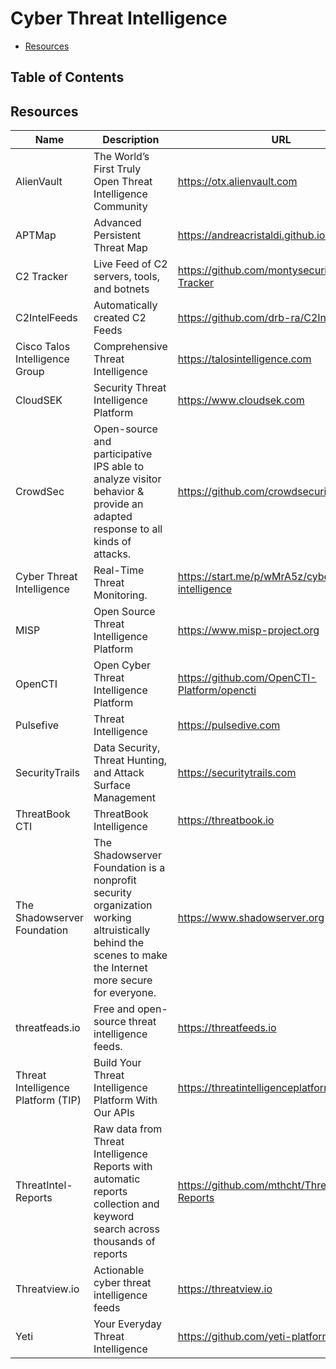 # Cyber Threat Intelligence

- [Resources](#resources)

## Table of Contents

## Resources

| Name | Description | URL |
| --- | --- | --- |
| AlienVault | The World’s First Truly Open Threat Intelligence Community | https://otx.alienvault.com |
| APTMap | Advanced Persistent Threat Map | https://andreacristaldi.github.io/APTmap |
| C2 Tracker | Live Feed of C2 servers, tools, and botnets | https://github.com/montysecurity/C2-Tracker |
| C2IntelFeeds | Automatically created C2 Feeds | https://github.com/drb-ra/C2IntelFeeds |
| Cisco Talos Intelligence Group | Comprehensive Threat Intelligence | https://talosintelligence.com |
| CloudSEK | Security Threat Intelligence Platform | https://www.cloudsek.com |
| CrowdSec | Open-source and participative IPS able to analyze visitor behavior & provide an adapted response to all kinds of attacks. | https://github.com/crowdsecurity/crowdsec |
| Cyber Threat Intelligence | Real-Time Threat Monitoring. | https://start.me/p/wMrA5z/cyber-threat-intelligence |
| MISP | Open Source Threat Intelligence Platform | https://www.misp-project.org |
| OpenCTI | Open Cyber Threat Intelligence Platform | https://github.com/OpenCTI-Platform/opencti |
| Pulsefive | Threat Intelligence | https://pulsedive.com |
| SecurityTrails | Data Security, Threat Hunting, and Attack Surface Management | https://securitytrails.com |
| ThreatBook CTI | ThreatBook Intelligence | https://threatbook.io |
| The Shadowserver Foundation | The Shadowserver Foundation is a nonprofit security organization working altruistically behind the scenes to make the Internet more secure for everyone. | https://www.shadowserver.org |
| threatfeads.io | Free and open-source threat intelligence feeds. | https://threatfeeds.io |
| Threat Intelligence Platform (TIP) | Build Your Threat Intelligence Platform With Our APIs | https://threatintelligenceplatform.com |
| ThreatIntel-Reports | Raw data from Threat Intelligence Reports with automatic reports collection and keyword search across thousands of reports | https://github.com/mthcht/ThreatIntel-Reports |
| Threatview.io | Actionable cyber threat intelligence feeds | https://threatview.io |
| Yeti | Your Everyday Threat Intelligence | https://github.com/yeti-platform/yeti |
